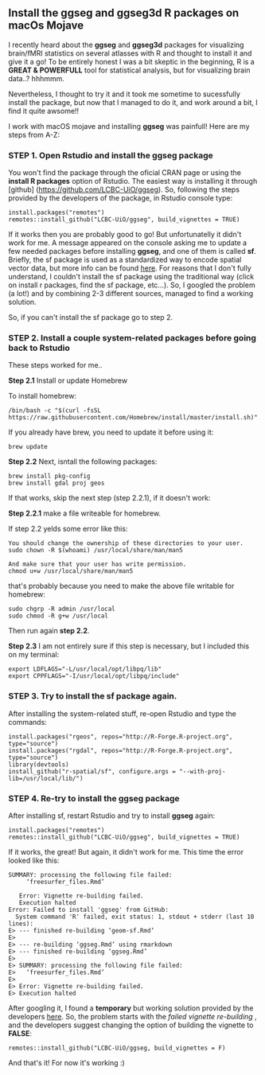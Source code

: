 ## Install the ggseg and ggseg3d R packages on macOs Mojave 


I recently heard about the  **ggseg** and **ggseg3d** packages for visualizing brain/fMRI statistics on several atlasses with R and thought to install it and give it a go! To be entirely honest I was a bit skeptic in the beginning, R is a **GREAT & POWERFULL** tool for statistical analysis, but for visualizing brain data..? hhhmmm. 

Nevertheless, I thought to try it and it took me sometime to sucessfully install the package, but now that I managed to do it, and work around a bit, I find it quite awsome!! 

I work with macOS mojave and installing **ggseg** was painfull! Here are my steps from A-Z:

### STEP 1. Open Rstudio and install the ggseg package

You won't find the package through the oficial CRAN page or using the **install R packages** option of Rstudio. The easiest way is installing it through [github] (https://github.com/LCBC-UiO/ggseg). So, following the steps provided by the developers of the package, in Rstudio console type:

```
install.packages("remotes")
remotes::install_github("LCBC-UiO/ggseg", build_vignettes = TRUE)
```

If it works then you are probably good to go! But unfortunatelly it didn't work for me. A message appeared on the console asking me to update a few needed packages before installing **ggseg**, and one of them is called **sf**. Briefly, the sf package is used as a standardized way to encode spatial vector data, but more info can be found [here](https://cran.r-project.org/web/packages/sf/index.html). For reasons that I don't fully understand, I couldn't install the sf package using the traditional way (click on install r packages, find the sf package, etc...). So, I googled the problem (a lot!) and by combining 2-3 different sources, managed to find a working solution. 

So, if you can't install the sf package go to step 2.

### STEP 2. Install a couple system-related packages before going back to Rstudio

These steps worked for me..

**Step 2.1** Install or update Homebrew 

To install homebrew:

```
/bin/bash -c "$(curl -fsSL https://raw.githubusercontent.com/Homebrew/install/master/install.sh)"
```

If you already have brew, you need to update it before using it:

```
brew update
```
**Step 2.2** Next, isntall the following packages:

```
brew install pkg-config
brew install gdal proj geos
```
If that works, skip the next step (step 2.2.1), if it doesn't work:

**Step 2.2.1** make a file writeable for homebrew. 

If step 2.2 yelds some error like this:

```
You should change the ownership of these directories to your user.
sudo chown -R $(whoami) /usr/local/share/man/man5

And make sure that your user has write permission.
chmod u+w /usr/local/share/man/man5
```

 that's probably because you need to make the above file writable for homebrew:
 
 ```
 sudo chgrp -R admin /usr/local
 sudo chmod -R g+w /usr/local 
 ```
 Then run again **step 2.2**.
 
 **Step 2.3** I am not entirely sure if this step is necessary, but I included this on my terminal:
 
 ```
 export LDFLAGS="-L/usr/local/opt/libpq/lib"
 export CPPFLAGS="-I/usr/local/opt/libpq/include"
 ```
 

### STEP 3. Try to install the sf package again.
 
After installing the system-related stuff, re-open Rstudio and type the commands:
 
 ```
 install.packages("rgeos", repos="http://R-Forge.R-project.org", type="source")
 install.packages("rgdal", repos="http://R-Forge.R-project.org", type="source")
 library(devtools)
 install_github("r-spatial/sf", configure.args = "--with-proj-lib=/usr/local/lib/")
 ```


### STEP 4. Re-try to install the ggseg package  

After installing sf, restart Rstudio and try to install **ggseg** again:

```
install.packages("remotes")
remotes::install_github("LCBC-UiO/ggseg", build_vignettes = TRUE)
```
If it works, the great! But again, it didn't work for me. This time the error looked like this:

```
SUMMARY: processing the following file failed:     ‘freesurfer_files.Rmd’      Error: Vignette re-building failed.   Execution haltedError: Failed to install 'ggseg' from GitHub:  System command 'R' failed, exit status: 1, stdout + stderr (last 10 lines):E> --- finished re-building ‘geom-sf.Rmd’E> E> --- re-building ‘ggseg.Rmd’ using rmarkdownE> --- finished re-building ‘ggseg.Rmd’E> E> SUMMARY: processing the following file failed:E>   ‘freesurfer_files.Rmd’E> E> Error: Vignette re-building failed.E> Execution halted
```
After googling it, I found a **temporary** but working solution provided by the developers [here](https://github.com/LCBC-UiO/ggseg/issues/30). So, the problem starts with the *failed vignette re-building* , and the developers suggest changing the option of building the vignette to **FALSE**:

```
remotes::install_github("LCBC-UiO/ggseg, build_vignettes = F)
```
And that's it! For now it's working :) 














